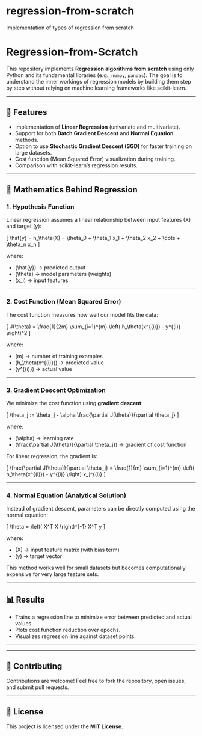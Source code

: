 # regression-from-scratch
Implementation of types of regression from scratch
# Regression-from-Scratch

This repository implements **Regression algorithms from scratch** using only Python and its fundamental libraries (e.g., `numpy`, `pandas`). The goal is to understand the inner workings of regression models by building them step by step without relying on machine learning frameworks like scikit-learn.

---

## 📌 Features
- Implementation of **Linear Regression** (univariate and multivariate).
- Support for both **Batch Gradient Descent** and **Normal Equation** methods.
- Option to use **Stochastic Gradient Descent (SGD)** for faster training on large datasets.
- Cost function (Mean Squared Error) visualization during training.
- Comparison with scikit-learn’s regression results.

---

## 🧮 Mathematics Behind Regression

### 1. Hypothesis Function
Linear regression assumes a linear relationship between input features \(X\) and target \(y\):

\[
\hat{y} = h_\theta(X) = \theta_0 + \theta_1 x_1 + \theta_2 x_2 + \dots + \theta_n x_n
\]

where:
- \(\hat{y}\) → predicted output  
- \(\theta\) → model parameters (weights)  
- \(x_i\) → input features  

---

### 2. Cost Function (Mean Squared Error)
The cost function measures how well our model fits the data:

\[
J(\theta) = \frac{1}{2m} \sum_{i=1}^{m} \left( h_\theta(x^{(i)}) - y^{(i)} \right)^2
\]

where:
- \(m\) → number of training examples  
- \(h_\theta(x^{(i)})\) → predicted value  
- \(y^{(i)}\) → actual value  

---

### 3. Gradient Descent Optimization
We minimize the cost function using **gradient descent**:

\[
\theta_j := \theta_j - \alpha \frac{\partial J(\theta)}{\partial \theta_j}
\]

where:
- \(\alpha\) → learning rate  
- \(\frac{\partial J(\theta)}{\partial \theta_j}\) → gradient of cost function  

For linear regression, the gradient is:

\[
\frac{\partial J(\theta)}{\partial \theta_j} = \frac{1}{m} \sum_{i=1}^{m} \left( h_\theta(x^{(i)}) - y^{(i)} \right) x_j^{(i)}
\]

---

### 4. Normal Equation (Analytical Solution)
Instead of gradient descent, parameters can be directly computed using the normal equation:

\[
\theta = \left( X^T X \right)^{-1} X^T y
\]

where:
- \(X\) → input feature matrix (with bias term)  
- \(y\) → target vector  

This method works well for small datasets but becomes computationally expensive for very large feature sets.

---

## 📊 Results
- Trains a regression line to minimize error between predicted and actual values.
- Plots cost function reduction over epochs.
- Visualizes regression line against dataset points.

---


---

## 🤝 Contributing
Contributions are welcome! Feel free to fork the repository, open issues, and submit pull requests.

---

## 📜 License
This project is licensed under the **MIT License**.
